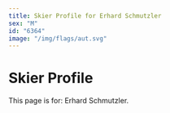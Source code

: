 ```yaml
---
title: Skier Profile for Erhard Schmutzler
sex: "M"
id: "6364"
image: "/img/flags/aut.svg" 
---
```


# Skier Profile

This page is for: Erhard Schmutzler.
    